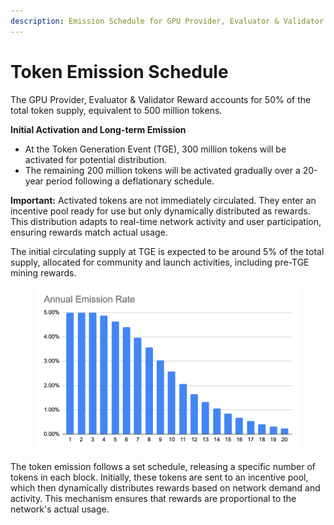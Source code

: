 ```yaml
---
description: Emission Schedule for GPU Provider, Evaluator & Validator Reward
---
```


# Token Emission Schedule

The GPU Provider, Evaluator & Validator Reward accounts for 50% of the total token supply, equivalent to 500 million tokens.

**Initial Activation and Long-term Emission**

* At the Token Generation Event (TGE), 300 million tokens will be activated for potential distribution.
* The remaining 200 million tokens will be activated gradually over a 20-year period following a deflationary schedule.

**Important:** Activated tokens are not immediately circulated. They enter an incentive pool ready for use but only dynamically distributed as rewards. This distribution adapts to real-time network activity and user participation, ensuring rewards match actual usage.

The initial circulating supply at TGE is expected to be around 5% of the total supply, allocated for community and launch activities, including pre-TGE mining rewards.

<figure><img src="../../.gitbook/assets/image (10).png" alt=""><figcaption></figcaption></figure>

The token emission follows a set schedule, releasing a specific number of tokens in each block. Initially, these tokens are sent to an incentive pool, which then dynamically distributes rewards based on network demand and activity. This mechanism ensures that rewards are proportional to the network's actual usage.&#x20;
